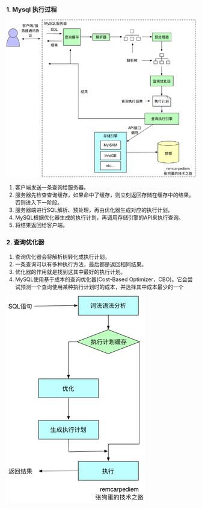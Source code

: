 
### 1. Mysql 执行过程

![](./img/11.png)

1. 客户端发送一条查询给服务器。
2. 服务器先检查查询缓存，如果命中了缓存，则立刻返回存储在缓存中的结果。否则进入下一阶段。
3. 服务器端进行SQL解析、预处理，再由优化器生成对应的执行计划。
4. MySQL根据优化器生成的执行计划，再调用存储引擎的API来执行查询。
5. 将结果返回给客户端。

### 2. 查询优化器
1. 查询优化器会将解析树转化成执行计划。
1. 一条查询可以有多种执行方法，最后都是返回相同结果。
1. 优化器的作用就是找到这其中最好的执行计划。
1. MySQL使用基于成本的查询优化器(Cost-Based Optimizer，CBO)。它会尝试预测一个查询使用某种执行计划时的成本，并选择其中成本最少的一个

![](./img/12.png)
